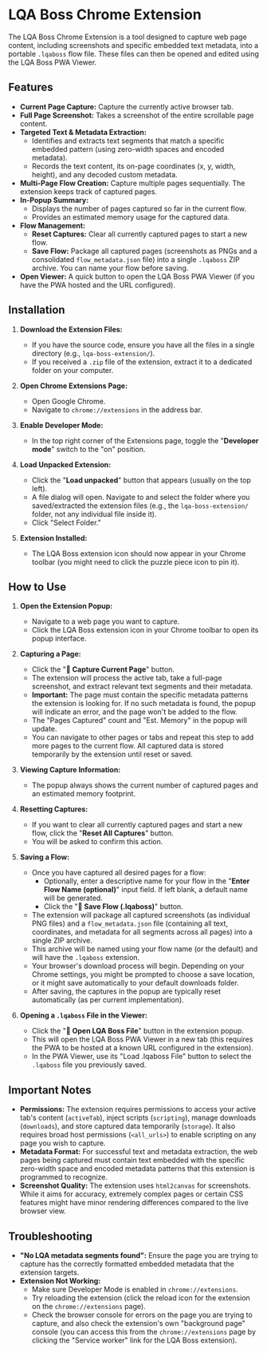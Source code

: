# LQA Boss Chrome Extension

The LQA Boss Chrome Extension is a tool designed to capture web page content, including screenshots and specific embedded text metadata, into a portable `.lqaboss` flow file. These files can then be opened and edited using the LQA Boss PWA Viewer.

## Features

*   **Current Page Capture:** Capture the currently active browser tab.
*   **Full Page Screenshot:** Takes a screenshot of the entire scrollable page content.
*   **Targeted Text & Metadata Extraction:**
    *   Identifies and extracts text segments that match a specific embedded pattern (using zero-width spaces and encoded metadata).
    *   Records the text content, its on-page coordinates (x, y, width, height), and any decoded custom metadata.
*   **Multi-Page Flow Creation:** Capture multiple pages sequentially. The extension keeps track of captured pages.
*   **In-Popup Summary:**
    *   Displays the number of pages captured so far in the current flow.
    *   Provides an estimated memory usage for the captured data.
*   **Flow Management:**
    *   **Reset Captures:** Clear all currently captured pages to start a new flow.
    *   **Save Flow:** Package all captured pages (screenshots as PNGs and a consolidated `flow_metadata.json` file) into a single `.lqaboss` ZIP archive. You can name your flow before saving.
*   **Open Viewer:** A quick button to open the LQA Boss PWA Viewer (if you have the PWA hosted and the URL configured).

## Installation

1.  **Download the Extension Files:**
    *   If you have the source code, ensure you have all the files in a single directory (e.g., `lqa-boss-extension/`).
    *   If you received a `.zip` file of the extension, extract it to a dedicated folder on your computer.

2.  **Open Chrome Extensions Page:**
    *   Open Google Chrome.
    *   Navigate to `chrome://extensions` in the address bar.

3.  **Enable Developer Mode:**
    *   In the top right corner of the Extensions page, toggle the "**Developer mode**" switch to the "on" position.

4.  **Load Unpacked Extension:**
    *   Click the "**Load unpacked**" button that appears (usually on the top left).
    *   A file dialog will open. Navigate to and select the folder where you saved/extracted the extension files (e.g., the `lqa-boss-extension/` folder, not any individual file inside it).
    *   Click "Select Folder."

5.  **Extension Installed:**
    *   The LQA Boss extension icon should now appear in your Chrome toolbar (you might need to click the puzzle piece icon to pin it).

## How to Use

1.  **Open the Extension Popup:**
    *   Navigate to a web page you want to capture.
    *   Click the LQA Boss extension icon in your Chrome toolbar to open its popup interface.

2.  **Capturing a Page:**
    *   Click the "**📸 Capture Current Page**" button.
    *   The extension will process the active tab, take a full-page screenshot, and extract relevant text segments and their metadata.
    *   **Important:** The page must contain the specific metadata patterns the extension is looking for. If no such metadata is found, the popup will indicate an error, and the page won't be added to the flow.
    *   The "Pages Captured" count and "Est. Memory" in the popup will update.
    *   You can navigate to other pages or tabs and repeat this step to add more pages to the current flow. All captured data is stored temporarily by the extension until reset or saved.

3.  **Viewing Capture Information:**
    *   The popup always shows the current number of captured pages and an estimated memory footprint.

4.  **Resetting Captures:**
    *   If you want to clear all currently captured pages and start a new flow, click the "**Reset All Captures**" button.
    *   You will be asked to confirm this action.

5.  **Saving a Flow:**
    *   Once you have captured all desired pages for a flow:
        *   Optionally, enter a descriptive name for your flow in the "**Enter Flow Name (optional)**" input field. If left blank, a default name will be generated.
        *   Click the "**💾 Save Flow (.lqaboss)**" button.
    *   The extension will package all captured screenshots (as individual PNG files) and a `flow_metadata.json` file (containing all text, coordinates, and metadata for all segments across all pages) into a single ZIP archive.
    *   This archive will be named using your flow name (or the default) and will have the `.lqaboss` extension.
    *   Your browser's download process will begin. Depending on your Chrome settings, you might be prompted to choose a save location, or it might save automatically to your default downloads folder.
    *   After saving, the captures in the popup are typically reset automatically (as per current implementation).

6.  **Opening a `.lqaboss` File in the Viewer:**
    *   Click the "**📂 Open LQA Boss File**" button in the extension popup.
    *   This will open the LQA Boss PWA Viewer in a new tab (this requires the PWA to be hosted at a known URL configured in the extension).
    *   In the PWA Viewer, use its "Load .lqaboss File" button to select the `.lqaboss` file you previously saved.

## Important Notes

*   **Permissions:** The extension requires permissions to access your active tab's content (`activeTab`), inject scripts (`scripting`), manage downloads (`downloads`), and store captured data temporarily (`storage`). It also requires broad host permissions (`<all_urls>`) to enable scripting on any page you wish to capture.
*   **Metadata Format:** For successful text and metadata extraction, the web pages being captured must contain text embedded with the specific zero-width space and encoded metadata patterns that this extension is programmed to recognize.
*   **Screenshot Quality:** The extension uses `html2canvas` for screenshots. While it aims for accuracy, extremely complex pages or certain CSS features might have minor rendering differences compared to the live browser view.

## Troubleshooting

*   **"No LQA metadata segments found":** Ensure the page you are trying to capture has the correctly formatted embedded metadata that the extension targets.
*   **Extension Not Working:**
    *   Make sure Developer Mode is enabled in `chrome://extensions`.
    *   Try reloading the extension (click the reload icon for the extension on the `chrome://extensions` page).
    *   Check the browser console for errors on the page you are trying to capture, and also check the extension's own "background page" console (you can access this from the `chrome://extensions` page by clicking the "Service worker" link for the LQA Boss extension).
